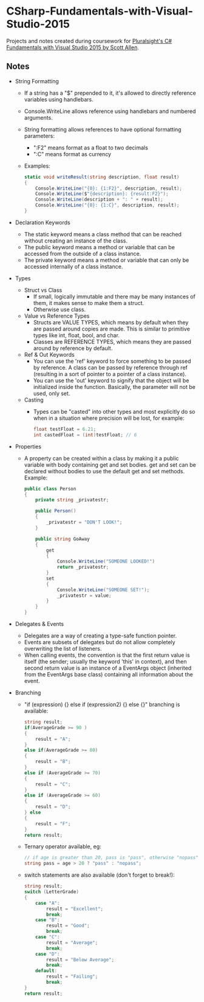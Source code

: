 CSharp-Fundamentals-with-Visual-Studio-2015
===========================================
Projects and notes created during coursework for [Pluralsight's C# Fundamentals with Visual Studio 2015 by Scott Allen](http://www.pluralsight.com/courses/c-sharp-fundamentals-with-visual-studio-2015).

Notes
-----
- String Formatting
    + If a string has a "$" prepended to it, it's allowed to directly reference variables using handlebars.
    + Console.WriteLine allows reference using handlebars and numbered arguments.
    + String formatting allows references to have optional formatting parameters:
        * ":F2" means format as a float to two decimals
        * ":C" means format as currency
    + Examples:

        ``` c#
        static void writeResult(string description, float result)
        {
            Console.WriteLine("{0}: {1:F2}", description, result);
            Console.WriteLine($"{description}: {result:F2}");
            Console.WriteLine(description + ": " + result);
            Console.WriteLine("{0}: {1:C}", description, result);
        }
        ```
        
- Declaration Keywords
    + The static keyword means a class method that can be reached without creating an instance of the class.
    + The public keyword means a method or variable that can be accessed from the outside of a class instance.
    + The private keyword means a method or variable that can only be accessed internally of a class instance.
- Types
    + Struct vs Class
        * If small, logically immutable and there may be many instances of them, it makes sense to make them a struct.
        * Otherwise use class.
    + Value vs Reference Types
        * Structs are VALUE TYPES, which means by default when they are passed around copies are made. This is similar to primitive types like int, float, bool, and char.
        * Classes are REFERENCE TYPES, which means they are passed around by reference by default.
    + Ref & Out Keywords
        * You can use the 'ref' keyword to force something to be passed by reference. A class can be passed by reference through ref (resulting in a sort of pointer to a pointer of a class instance).
        * You can use the 'out' keyword to signify that the object will be initialized inside the function. Basically, the parameter will not be used, only set.
    + Casting
        * Types can be "casted" into other types and most explicitly do so when in a situation where precision will be lost, for example:

            ``` c#
            float testFloat = 6.21;
            int castedFloat = (int)testFloat; // 6
            ```

- Properties
    + A property can be created within a class by making it a public variable with body containing get and set bodies. get and set can be declared without bodies to use the default get and set methods. Example:

        ``` c#
        public class Person 
        {
            private string _privatestr;

            public Person()
            {
                _privatestr = "DON'T LOOK!";
            }

            public string GoAway
            {
                get
                {
                    Console.WriteLine("SOMEONE LOOKED!")
                    return _privatestr;
                }
                set
                {
                    Console.WriteLine("SOMEONE SET!");
                    _privatestr = value;
                }
            }
        }
        ```

- Delegates & Events
    + Delegates are a way of creating a type-safe function pointer.
    + Events are subsets of delegates but do not allow completely overwriting the list of listeners.
    + When calling events, the convention is that the first return value is itself (the sender; usually the keyword 'this' in context), and then second return value is an instance of a <something>EventArgs object (inherited from the EventArgs base class) containing all information about the event.
- Branching
    + "if (expression) {} else if (expression2) {} else {}" branching is available:

        ``` c#
        string result;
        if(AverageGrade >= 90 )
        {
            result = "A";
        }
        else if(AverageGrade >= 80)
        {
            result = "B";
        }
        else if (AverageGrade >= 70)
        {
            result = "C";
        }
        else if (AverageGrade >= 60)
        {
            result = "D";
        } else
        {
            result = "F";
        }
        return result;
        ```

    + Ternary operator available, eg:

        ``` c#
        // if age is greater than 20, pass is "pass", otherwise "nopass"
        string pass = age > 20 ? "pass" : "nopass";
        ```

    + switch statements are also available (don't forget to break!):

        ``` c#
        string result;
        switch (LetterGrade)
        {
            case "A":
                result = "Excellent";
                break;
            case "B":
                result = "Good";
                break;
            case "C":
                result = "Average";
                break;
            case "D":
                result = "Below Average";
                break;
            default:
                result = "Failing";
                break;
        }
        return result;
        ```

